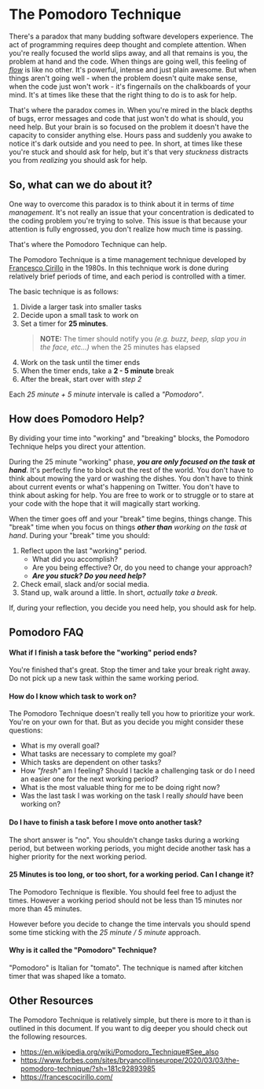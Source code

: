 # The Pomodoro Technique

There's a paradox that many budding software developers experience. The act of programming requires deep thought and complete attention. When you're really focused the world slips away, and all that remains is you, the problem at hand and the code. When things are going well, this feeling of _[flow](https://en.wikipedia.org/wiki/Flow_(psychology))_ is like no other. It's powerful, intense and just plain awesome. But when things aren't going well - when the problem doesn't quite make sense, when the code just won't work - it's fingernails on the chalkboards of your mind. It's at times like these that the right thing to do is to ask for help.

That's where the paradox comes in. When you're mired in the black depths of bugs, error messages and code that just won't do what is should, you need help. But your brain is so focused on the problem it doesn't have the capacity to consider anything else. Hours pass and suddenly you awake to notice it's dark outside and you need to pee. In short, at times like these you're stuck and should ask for help, but it's that very _stuckness_ distracts you from _realizing_ you should ask for help.

## So, what can we do about it?

One way to overcome this paradox is to think about it in terms of _time management_. It's not really an issue that your concentration is dedicated to the coding problem you're trying to solve. This issue is that because your attention is fully engrossed, you don't realize how much time is passing.

That's where the Pomodoro Technique can help.

The Pomodoro Technique is a time management technique developed by [Francesco Cirillo](https://francescocirillo.com/) in the 1980s. In this technique work is done during relatively brief periods of time, and each period is controlled with a timer.

The basic technique is as follows:

1. Divide a larger task into smaller tasks
1. Decide upon a small task to work on
1. Set a timer for **25 minutes**.  
   > **NOTE:** The timer should notify you _(e.g. buzz, beep, slap you in the face, etc...)_ when the 25 minutes has elapsed
1. Work on the task until the timer ends
1. When the timer ends, take a **2 - 5 minute** break
1. After the break, start over with _step 2_

Each _25 minute + 5 minute_ intervale is called a _"Pomodoro"_.

## How does Pomodoro Help?

By dividing your time into "working" and "breaking" blocks, the Pomodoro Technique helps you direct your attention.

During the 25 minute "working" phase, _**you are only focused on the task at hand**_. It's perfectly fine to block out the rest of the world. You don't have to think about mowing the yard or washing the dishes. You don't have to think about current events or what's happening on Twitter. You don't have to think about asking for help. You are free to work or to struggle or to stare at your code with the hope that it will magically start working.

When the timer goes off and your "break" time begins, things change. This "break" time when you focus on things _**other than** working on the task at hand_. During your "break" time you should:

1. Reflect upon the last "working" period.
    * What did you accomplish?
    * Are you being effective? Or, do you need to change your approach?
    * _**Are you stuck? Do you need help?**_
1. Check email, slack and/or social media.
1. Stand up, walk around a little. In short, _actually take a break_.

If, during your reflection, you decide you need help, you should ask for help.

## Pomodoro FAQ

#### What if I finish a task before the "working" period ends?

You're finished that's great. Stop the timer and take your break right away. Do not pick up a new task within the same working period.

#### How do I know which task to work on?

The Pomodoro Technique doesn't really tell you how to prioritize your work. You're on your own for that. But as you decide you might consider these questions:

* What is my overall goal?
* What tasks are necessary to complete my goal?
* Which tasks are dependent on other tasks?
* How _"fresh"_ am I feeling? Should I tackle a challenging task or do I need an easier one for the next working period?
* What is the most valuable thing for me to be doing right now?
* Was the last task I was working on the task I really _should_ have been working on?

#### Do I have to finish a task before I move onto another task?

The short answer is "no". You shouldn't change tasks during a working period, but between working periods, you might decide another task has a higher priority for the next working period.

#### 25 Minutes is too long, or too short, for a working period. Can I change it?

The Pomodoro Technique is flexible. You should feel free to adjust the times. However a working period should not be less than 15 minutes nor more than 45 minutes.

However before you decide to change the time intervals you should spend some time sticking with the _25 minute / 5 minute_ approach.

#### Why is it called the "Pomodoro" Technique?

"Pomodoro" is Italian for "tomato". The technique is named after kitchen timer that was shaped like a tomato.

## Other Resources

The Pomodoro Technique is relatively simple, but there is more to it than is outlined in this document. If you want to dig deeper you should check out the following resources.

* https://en.wikipedia.org/wiki/Pomodoro_Technique#See_also
* https://www.forbes.com/sites/bryancollinseurope/2020/03/03/the-pomodoro-technique/?sh=181c92893985
* https://francescocirillo.com/

